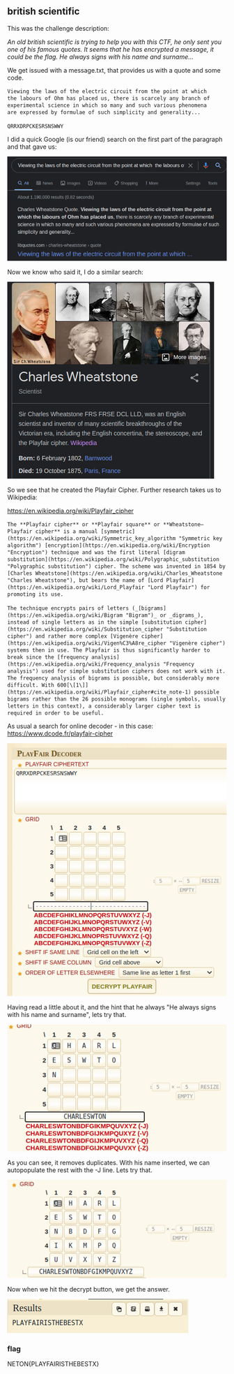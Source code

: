 ## british scientific

This was the challenge description:

*An old british scientific is trying to help you with this CTF, he only sent you one of his famous quotes. It seems that he has encrypted a message, it could be the flag. He always signs with his name and surname...*

We get issued with a message.txt, that provides us with a quote and some code.
```text
Viewing the laws of the electric circuit from the point at which 
the labours of Ohm has placed us, there is scarcely any branch of 
experimental science in which so many and such various phenomena 
are expressed by formulae of such simplicity and generality...

QRRXDRPCKESRSNSWWY
```

I did a quick Google (is our friend) search on the first part of the paragraph and that gave us:

![](./images/neton004a.png)

Now we know who said it, I do a similar search:

![](./images/neton004b.png)

So we see that he created the Playfair Cipher. Further research takes us to Wikipedia:

https://en.wikipedia.org/wiki/Playfair_cipher

```
The **Playfair cipher** or **Playfair square** or **Wheatstone–Playfair cipher** is a manual [symmetric](https://en.wikipedia.org/wiki/Symmetric_key_algorithm "Symmetric key algorithm") [encryption](https://en.wikipedia.org/wiki/Encryption "Encryption") technique and was the first literal [digram substitution](https://en.wikipedia.org/wiki/Polygraphic_substitution "Polygraphic substitution") cipher. The scheme was invented in 1854 by [Charles Wheatstone](https://en.wikipedia.org/wiki/Charles_Wheatstone "Charles Wheatstone"), but bears the name of [Lord Playfair](https://en.wikipedia.org/wiki/Lord_Playfair "Lord Playfair") for promoting its use.

The technique encrypts pairs of letters (_[bigrams](https://en.wikipedia.org/wiki/Bigram "Bigram")_ or _digrams_), instead of single letters as in the simple [substitution cipher](https://en.wikipedia.org/wiki/Substitution_cipher "Substitution cipher") and rather more complex [Vigenère cipher](https://en.wikipedia.org/wiki/Vigen%C3%A8re_cipher "Vigenère cipher") systems then in use. The Playfair is thus significantly harder to break since the [frequency analysis](https://en.wikipedia.org/wiki/Frequency_analysis "Frequency analysis") used for simple substitution ciphers does not work with it. The frequency analysis of bigrams is possible, but considerably more difficult. With 600[\[1\]](https://en.wikipedia.org/wiki/Playfair_cipher#cite_note-1) possible bigrams rather than the 26 possible monograms (single symbols, usually letters in this context), a considerably larger cipher text is required in order to be useful.
```
As usual a search for online decoder - in this case:
https://www.dcode.fr/playfair-cipher

![](./images/neton004c.png)

Having read a little about it, and the hint that he always "He always signs with his name and surname", lets try that.

![](./images/neton004d.png)

 As you can see, it removes duplicates. With his name inserted, we can autopopulate the rest with the -J line. Lets try that.

![](./images/neton004e.png)

Now when we hit the decrypt button, we get the answer.

![](./images/neton004f.png)
 
### flag
NETON{PLAYFAIRISTHEBESTX}
